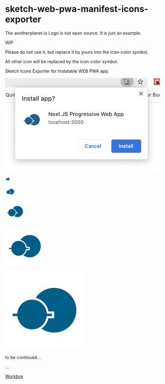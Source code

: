 # sketch-web-pwa-manifest-icons-exporter

The anotherplanet.io Logo is not open source.
It is just an example.

WIP

Please do not use it, but replace it by yours into the icon-color symbol.

All other icon will be replaced by the icon-color symbol.

Sketch Icons Exporter for Instalable WEB PWA app.

![Install app?](./images/install-app.png)

![16x16 icons](./dist/icons/icon-16x16.png)

![32x32 icons](./dist/icons/icon-32x32.png)

![64x64 icons](./dist/icons/icon-64x64.png)

![128x128 icons](./dist/icons/icon-128x128.png)

![256x256 icons](./dist/icons/icon-256x256.png)

to be continued...

…

[Workbox](https://developers.google.com/web/tools/workbox/)
